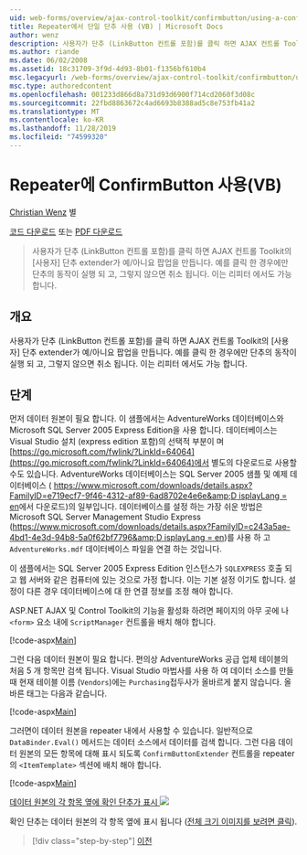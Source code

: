 ```yaml
---
uid: web-forms/overview/ajax-control-toolkit/confirmbutton/using-a-confirmbutton-in-a-repeater-vb
title: Repeater에서 단일 단추 사용 (VB) | Microsoft Docs
author: wenz
description: 사용자가 단추 (LinkButton 컨트롤 포함)를 클릭 하면 AJAX 컨트롤 Toolkit의 [사용자] 단추 extender가 예/아니요 팝업을 만듭니다. 예 인 경우에만 ...
ms.author: riande
ms.date: 06/02/2008
ms.assetid: 18c31709-3f9d-4d93-8b01-f1356bf610b4
msc.legacyurl: /web-forms/overview/ajax-control-toolkit/confirmbutton/using-a-confirmbutton-in-a-repeater-vb
msc.type: authoredcontent
ms.openlocfilehash: 001233d866d8a731d93d6900f714cd2060f3d08c
ms.sourcegitcommit: 22fbd8863672c4ad6693b8388ad5c8e753fb41a2
ms.translationtype: MT
ms.contentlocale: ko-KR
ms.lasthandoff: 11/28/2019
ms.locfileid: "74599320"
---
```

# <a name="using-a-confirmbutton-in-a-repeater-vb"></a>Repeater에 ConfirmButton 사용(VB)

[Christian Wenz](https://github.com/wenz) 별

[코드 다운로드](https://download.microsoft.com/download/8/6/d/86dea6c6-bb92-4fa6-aa14-f8c0f82100f5/ConfirmButton1.vb.zip) 또는 [PDF 다운로드](https://download.microsoft.com/download/b/6/a/b6ae89ee-df69-4c87-9bfb-ad1eb2b23373/confirmbutton1VB.pdf)

> 사용자가 단추 (LinkButton 컨트롤 포함)를 클릭 하면 AJAX 컨트롤 Toolkit의 [사용자] 단추 extender가 예/아니요 팝업을 만듭니다. 예를 클릭 한 경우에만 단추의 동작이 실행 되 고, 그렇지 않으면 취소 됩니다. 이는 리피터 에서도 가능 합니다.

## <a name="overview"></a>개요

사용자가 단추 (LinkButton 컨트롤 포함)를 클릭 하면 AJAX 컨트롤 Toolkit의 [사용자] 단추 extender가 예/아니요 팝업을 만듭니다. 예를 클릭 한 경우에만 단추의 동작이 실행 되 고, 그렇지 않으면 취소 됩니다. 이는 리피터 에서도 가능 합니다.

## <a name="steps"></a>단계

먼저 데이터 원본이 필요 합니다. 이 샘플에서는 AdventureWorks 데이터베이스와 Microsoft SQL Server 2005 Express Edition을 사용 합니다. 데이터베이스는 Visual Studio 설치 (express edition 포함)의 선택적 부분이 며 [https://go.microsoft.com/fwlink/?LinkId=64064](https://go.microsoft.com/fwlink/?LinkId=64064)에서 별도의 다운로드로 사용할 수도 있습니다. AdventureWorks 데이터베이스는 SQL Server 2005 샘플 및 예제 데이터베이스 ( [https://www.microsoft.com/downloads/details.aspx?FamilyID=e719ecf7-9f46-4312-af89-6ad8702e4e6e&amp;D isplayLang = en](https://www.microsoft.com/downloads/details.aspx?FamilyID=e719ecf7-9f46-4312-af89-6ad8702e4e6e&amp;DisplayLang=en)에서 다운로드)의 일부입니다. 데이터베이스를 설정 하는 가장 쉬운 방법은 Microsoft SQL Server Management Studio Express ([https://www.microsoft.com/downloads/details.aspx?FamilyID=c243a5ae-4bd1-4e3d-94b8-5a0f62bf7796&amp;D isplayLang = en](https://www.microsoft.com/downloads/details.aspx?FamilyID=c243a5ae-4bd1-4e3d-94b8-5a0f62bf7796&amp;DisplayLang=en))를 사용 하 고 `AdventureWorks.mdf` 데이터베이스 파일을 연결 하는 것입니다.

이 샘플에서는 SQL Server 2005 Express Edition 인스턴스가 `SQLEXPRESS` 호출 되 고 웹 서버와 같은 컴퓨터에 있는 것으로 가정 합니다. 이는 기본 설정 이기도 합니다. 설정이 다른 경우 데이터베이스에 대 한 연결 정보를 조정 해야 합니다.

ASP.NET AJAX 및 Control Toolkit의 기능을 활성화 하려면 페이지의 아무 곳에 나 `<form>` 요소 내에 `ScriptManager` 컨트롤을 배치 해야 합니다.

[!code-aspx[Main](using-a-confirmbutton-in-a-repeater-vb/samples/sample1.aspx)]

그런 다음 데이터 원본이 필요 합니다. 편의상 AdventureWorks 공급 업체 테이블의 처음 5 개 항목만 검색 됩니다. Visual Studio 마법사를 사용 하 여 데이터 소스를 만들 때 현재 테이블 이름 (`Vendors`)에는 `Purchasing`접두사가 올바르게 붙지 않습니다. 올바른 태그는 다음과 같습니다.

[!code-aspx[Main](using-a-confirmbutton-in-a-repeater-vb/samples/sample2.aspx)]

그러면이 데이터 원본을 repeater 내에서 사용할 수 있습니다. 일반적으로 `DataBinder.Eval()` 메서드는 데이터 소스에서 데이터를 검색 합니다. 그런 다음 데이터 원본의 모든 항목에 대해 표시 되도록 `ConfirmButtonExtender` 컨트롤을 repeater의 `<ItemTemplate>` 섹션에 배치 해야 합니다.

[!code-aspx[Main](using-a-confirmbutton-in-a-repeater-vb/samples/sample3.aspx)]

[데이터 원본의 각 항목 옆에 확인 단추가 표시 ![](using-a-confirmbutton-in-a-repeater-vb/_static/image2.png)](using-a-confirmbutton-in-a-repeater-vb/_static/image1.png)

확인 단추는 데이터 원본의 각 항목 옆에 표시 됩니다 ([전체 크기 이미지를 보려면 클릭](using-a-confirmbutton-in-a-repeater-vb/_static/image3.png)).

> [!div class="step-by-step"]
> [이전](using-a-confirmbutton-in-a-repeater-cs.md)
